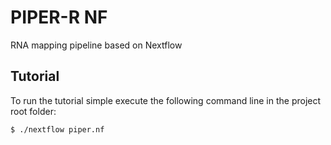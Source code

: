 PIPER-R NF
==========

RNA mapping pipeline based on Nextflow



Tutorial
--------

To run the tutorial simple execute the following command line in the project root folder:

    $ ./nextflow piper.nf





